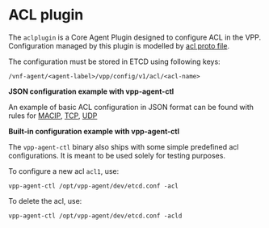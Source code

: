 # ACL plugin

The `aclplugin` is a Core Agent Plugin designed to configure ACL in the VPP.
Configuration managed by this plugin is modelled by [acl proto file](../common/model/acl/acl.proto).

The configuration must be stored in ETCD using following keys:

```
/vnf-agent/<agent-label>/vpp/config/v1/acl/<acl-name>
```

**JSON configuration example with vpp-agent-ctl**

An example of basic ACL configuration in JSON format can be found with rules for
[MACIP](../../../cmd/vpp-agent-ctl/json/acl-macip.json), [TCP](../../../cmd/vpp-agent-ctl/json/acl-tcp.json), [UDP](../../../cmd/vpp-agent-ctl/json/l2_fib.json)

**Built-in configuration example with vpp-agent-ctl**

The `vpp-agent-ctl` binary also ships with some simple predefined acl configurations.
It is meant to be used solely for testing purposes.

To configure a new acl `acl1`, use:
```
vpp-agent-ctl /opt/vpp-agent/dev/etcd.conf -acl
```

To delete the acl, use:
```
vpp-agent-ctl /opt/vpp-agent/dev/etcd.conf -acld
```
